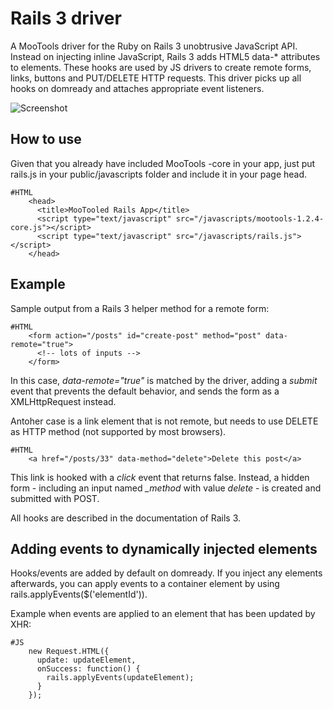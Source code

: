 Rails 3 driver
==============

A MooTools driver for the Ruby on Rails 3 unobtrusive JavaScript API.
Instead on injecting inline JavaScript, Rails 3 adds HTML5 data-* attributes to elements. These hooks are used by JS drivers to create remote forms, links, buttons and PUT/DELETE HTTP requests.
This driver picks up all hooks on domready and attaches appropriate event listeners.

![Screenshot](http://cannedapps.com/posterous/kevinvaldek/mootools-rails-driver.png)

How to use
----------

Given that you already have included MooTools -core in your app, just put rails.js in your public/javascripts folder and include it in your page head.

	#HTML
        <head> 
          <title>MooTooled Rails App</title> 
          <script type="text/javascript" src="/javascripts/mootools-1.2.4-core.js"></script> 
          <script type="text/javascript" src="/javascripts/rails.js"></script> 
        </head> 

Example
-------

Sample output from a Rails 3 helper method for a remote form:

	#HTML
        <form action="/posts" id="create-post" method="post" data-remote="true">
          <!-- lots of inputs -->
        </form>
        
In this case, *data-remote="true"* is matched by the driver, adding a *submit* event that prevents the default behavior, and sends the form as a XMLHttpRequest instead.

Antoher case is a link element that is not remote, but needs to use DELETE as HTTP method (not supported by most browsers).

	#HTML
        <a href="/posts/33" data-method="delete">Delete this post</a>
        
This link is hooked with a *click* event that returns false. Instead, a hidden form - including an input named *_method* with value *delete* - is created and submitted with POST.

All hooks are described in the documentation of Rails 3.

Adding events to dynamically injected elements
----------------------------------------------

Hooks/events are added by default on domready. If you inject any elements afterwards, you can apply events to a container element by using rails.applyEvents($('elementId')).

Example when events are applied to an element that has been updated by XHR:

	#JS
        new Request.HTML({
          update: updateElement,
          onSuccess: function() {
            rails.applyEvents(updateElement);
          }
        });
